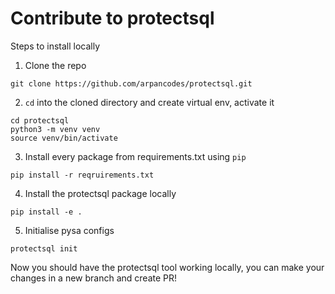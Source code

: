 # Contribute to protectsql

Steps to install locally
1. Clone the repo
```
git clone https://github.com/arpancodes/protectsql.git
```
2. `cd` into the cloned directory and create virtual env, activate it
```
cd protectsql
python3 -m venv venv
source venv/bin/activate
```
3. Install every package from requirements.txt using `pip`
```
pip install -r reqruirements.txt
```
4. Install the protectsql package locally
```
pip install -e .
```
5. Initialise pysa configs
```
protectsql init
```

Now you should have the protectsql tool working locally, you can make your changes in a new branch and create PR!
